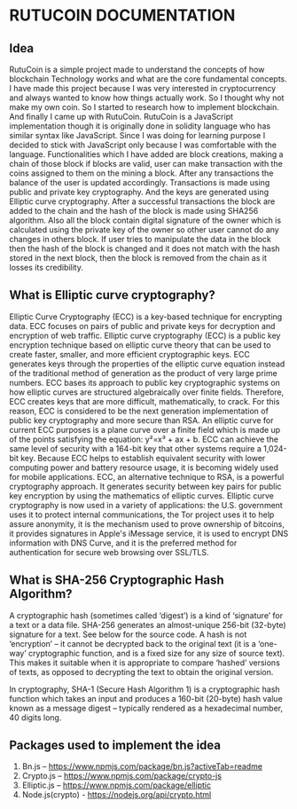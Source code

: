 # RUTUCOIN DOCUMENTATION

## Idea 

RutuCoin is a simple project made to understand the concepts of how  blockchain Technology works and what are the core fundamental concepts.    
I have made this project because I was very interested in cryptocurrency and always wanted to know how things actually work. So I thought why not make my own coin. So I started to research how to implement blockchain. And finally I came up with RutuCoin.
RutuCoin is a JavaScript implementation though it is originally done in solidity language who has similar syntax like JavaScript. Since I was doing for learning purpose I decided to stick with JavaScript only because I was comfortable with the language. Functionalities which I have added are block creations, making a chain of those block if blocks are valid, user can make transaction with the coins assigned to them on the mining a block. After any transactions the balance of the user is updated accordingly. Transactions is made using public and private key cryptography. And the keys are generated using Elliptic curve cryptography. After a successful transactions the block are added to the chain and the hash of the block is made using SHA256 algorithm. Also all the block contain digital signature of the owner which is calculated using the private key of the owner so other user cannot do any changes in others block. If user tries to manipulate the data in the block then the hash of the block is changed and it does not match with the hash stored in the next block, then the block is removed from the chain as it losses its credibility.

 

## What is Elliptic curve cryptography?
Elliptic Curve Cryptography (ECC) is a key-based technique for encrypting data. ECC focuses on pairs of public and private keys for decryption and encryption of web traffic. 
Elliptic curve cryptography (ECC) is a public key encryption technique based on elliptic curve theory that can be used to create faster, smaller, and more efficient cryptographic keys. ECC generates keys through the properties of the elliptic curve equation instead of the traditional method of generation as the product of very large prime numbers.
ECC bases its approach to public key cryptographic systems on how elliptic curves are structured algebraically over finite fields. Therefore, ECC creates keys that are more difficult, mathematically, to crack. For this reason, ECC is considered to be the next generation implementation of public key cryptography and more secure than RSA.
An elliptic curve for current ECC purposes is a plane curve over a finite field which is made up of the points satisfying the equation:
y²=x³ + ax + b.
ECC can achieve the same level of security with a 164-bit key that other systems require a 1,024-bit key. Because ECC helps to establish equivalent security with lower computing power and battery resource usage, it is becoming widely used for mobile applications.
ECC, an alternative technique to RSA, is a powerful cryptography approach. It generates security between key pairs for public key encryption by using the mathematics of elliptic curves.
Elliptic curve cryptography is now used in a variety of applications: the U.S. government uses it to protect internal communications, the Tor project uses it to help assure anonymity, it is the mechanism used to prove ownership of bitcoins, it provides signatures in Apple's iMessage service, it is used to encrypt DNS information with DNS Curve, and it is the preferred method for authentication for secure web browsing over SSL/TLS.

 ## What is SHA-256 Cryptographic Hash Algorithm?
	
A cryptographic hash (sometimes called ‘digest’) is a kind of ‘signature’ for a text or a data file. SHA-256 generates an almost-unique 256-bit (32-byte) signature for a text. See below for the source code. A hash is not ‘encryption’ – it cannot be decrypted back to the original text (it is a ‘one-way’ cryptographic function, and is a fixed size for any size of source text). This makes it suitable when it is appropriate to compare ‘hashed’ versions of texts, as opposed to decrypting the text to obtain the original version.

In cryptography, SHA-1 (Secure Hash Algorithm 1) is a cryptographic hash function which takes an input and produces a 160-bit (20-byte) hash value known as a message digest – typically rendered as a hexadecimal number, 40 digits long.

## Packages used to implement the idea
1.	Bn.js –  https://www.npmjs.com/package/bn.js?activeTab=readme 
2.	Crypto.js – https://www.npmjs.com/package/crypto-js 
3.	Elliptic.js – https://www.npmjs.com/package/elliptic
4.	Node.js(crypto) - https://nodejs.org/api/crypto.html 
